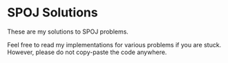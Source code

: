 SPOJ Solutions
====

These are my solutions to SPOJ problems.

Feel free to read my implementations for various problems if you are stuck. However, please do not copy-paste the code anywhere.
